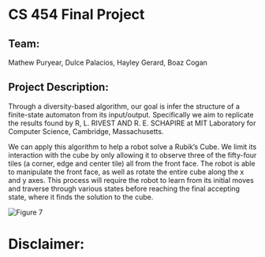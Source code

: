 # CS 454 Final Project

## Team:
Mathew Puryear, Dulce Palacios, Hayley Gerard, Boaz Cogan

## Project Description:
Through a diversity-based algorithm, our goal is infer the structure of a finite-state automaton from its input/output. Specifically we aim to replicate the results found by R, L. RIVEST AND R. E. SCHAPIRE at MIT Laboratory for Computer Science, Cambridge, Massachusetts. 

We can apply this algorithm to help a robot solve a Rubik’s Cube. We limit its interaction with the cube by only allowing it to observe three of the fifty-four tiles (a corner, edge and center tile) all from the front face. The robot is able to manipulate the front face, as well as rotate the entire cube along the x and y axes. This process will require the robot to learn from its initial moves and traverse through various states before reaching the final accepting state, where it finds the solution to the cube.

![Figure 7](https://imgur.com/041ehZS)

# Disclaimer: